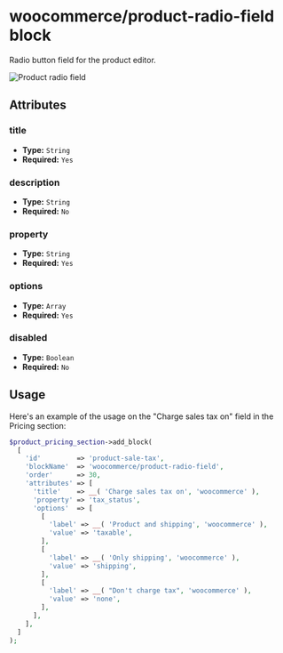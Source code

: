 # woocommerce/product-radio-field block

Radio button field for the product editor.

![Product radio field](https://woocommerce.files.wordpress.com/2023/09/woocommerceproduct-radio-field.png)

## Attributes

### title

-   **Type:** `String`
-   **Required:** `Yes`

### description

-   **Type:** `String`
-   **Required:** `No`

### property

-   **Type:** `String`
-   **Required:** `Yes`

### options

-   **Type:** `Array`
-   **Required:** `Yes`

### disabled

-   **Type:** `Boolean`
-   **Required:** `No`

## Usage

Here's an example of the usage on the "Charge sales tax on" field in the Pricing section:

```php
$product_pricing_section->add_block(
  [
    'id'         => 'product-sale-tax',
    'blockName'  => 'woocommerce/product-radio-field',
    'order'      => 30,
    'attributes' => [
      'title'    => __( 'Charge sales tax on', 'woocommerce' ),
      'property' => 'tax_status',
      'options'  => [
        [
          'label' => __( 'Product and shipping', 'woocommerce' ),
          'value' => 'taxable',
        ],
        [
          'label' => __( 'Only shipping', 'woocommerce' ),
          'value' => 'shipping',
        ],
        [
          'label' => __( "Don't charge tax", 'woocommerce' ),
          'value' => 'none',
        ],
      ],
    ],
  ]
);
```

